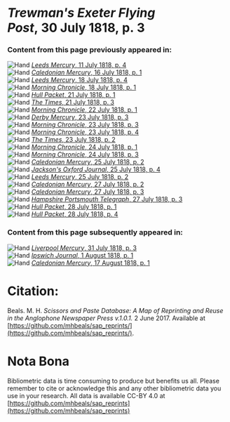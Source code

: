 # *Trewman's Exeter Flying Post*, 30 July 1818, p. 3  
  
### Content from this page previously appeared in:  
![Hand](http://scissorsandpaste.net/wp-content/uploads/2017/06/smallhandpointer.png) [*Leeds Mercury*, 11 July 1818, p. 4](https://mhbeals.github.io/sap_html/Leeds-Mercury/Leeds-Mercury-11-July-1818-p-4)  
![Hand](http://scissorsandpaste.net/wp-content/uploads/2017/06/smallhandpointer.png) [*Caledonian Mercury*, 16 July 1818, p. 1](https://mhbeals.github.io/sap_html/Caledonian-Mercury/Caledonian-Mercury-16-July-1818-p-1)  
![Hand](http://scissorsandpaste.net/wp-content/uploads/2017/06/smallhandpointer.png) [*Leeds Mercury*, 18 July 1818, p. 4](https://mhbeals.github.io/sap_html/Leeds-Mercury/Leeds-Mercury-18-July-1818-p-4)  
![Hand](http://scissorsandpaste.net/wp-content/uploads/2017/06/smallhandpointer.png) [*Morning Chronicle*, 18 July 1818, p. 1](https://mhbeals.github.io/sap_html/Morning-Chronicle/Morning-Chronicle-18-July-1818-p-1)  
![Hand](http://scissorsandpaste.net/wp-content/uploads/2017/06/smallhandpointer.png) [*Hull Packet*, 21 July 1818, p. 1](https://mhbeals.github.io/sap_html/Hull-Packet/Hull-Packet-21-July-1818-p-1)  
![Hand](http://scissorsandpaste.net/wp-content/uploads/2017/06/smallhandpointer.png) [*The Times*, 21 July 1818, p. 3](https://mhbeals.github.io/sap_html/The-Times/The-Times-21-July-1818-p-3)  
![Hand](http://scissorsandpaste.net/wp-content/uploads/2017/06/smallhandpointer.png) [*Morning Chronicle*, 22 July 1818, p. 1](https://mhbeals.github.io/sap_html/Morning-Chronicle/Morning-Chronicle-22-July-1818-p-1)  
![Hand](http://scissorsandpaste.net/wp-content/uploads/2017/06/smallhandpointer.png) [*Derby Mercury*, 23 July 1818, p. 3](https://mhbeals.github.io/sap_html/Derby-Mercury/Derby-Mercury-23-July-1818-p-3)  
![Hand](http://scissorsandpaste.net/wp-content/uploads/2017/06/smallhandpointer.png) [*Morning Chronicle*, 23 July 1818, p. 3](https://mhbeals.github.io/sap_html/Morning-Chronicle/Morning-Chronicle-23-July-1818-p-3)  
![Hand](http://scissorsandpaste.net/wp-content/uploads/2017/06/smallhandpointer.png) [*Morning Chronicle*, 23 July 1818, p. 4](https://mhbeals.github.io/sap_html/Morning-Chronicle/Morning-Chronicle-23-July-1818-p-4)  
![Hand](http://scissorsandpaste.net/wp-content/uploads/2017/06/smallhandpointer.png) [*The Times*, 23 July 1818, p. 2](https://mhbeals.github.io/sap_html/The-Times/The-Times-23-July-1818-p-2)  
![Hand](http://scissorsandpaste.net/wp-content/uploads/2017/06/smallhandpointer.png) [*Morning Chronicle*, 24 July 1818, p. 1](https://mhbeals.github.io/sap_html/Morning-Chronicle/Morning-Chronicle-24-July-1818-p-1)  
![Hand](http://scissorsandpaste.net/wp-content/uploads/2017/06/smallhandpointer.png) [*Morning Chronicle*, 24 July 1818, p. 3](https://mhbeals.github.io/sap_html/Morning-Chronicle/Morning-Chronicle-24-July-1818-p-3)  
![Hand](http://scissorsandpaste.net/wp-content/uploads/2017/06/smallhandpointer.png) [*Caledonian Mercury*, 25 July 1818, p. 2](https://mhbeals.github.io/sap_html/Caledonian-Mercury/Caledonian-Mercury-25-July-1818-p-2)  
![Hand](http://scissorsandpaste.net/wp-content/uploads/2017/06/smallhandpointer.png) [*Jackson's Oxford Journal*, 25 July 1818, p. 4](https://mhbeals.github.io/sap_html/Jackson's-Oxford-Journal/Jackson's-Oxford-Journal-25-July-1818-p-4)  
![Hand](http://scissorsandpaste.net/wp-content/uploads/2017/06/smallhandpointer.png) [*Leeds Mercury*, 25 July 1818, p. 2](https://mhbeals.github.io/sap_html/Leeds-Mercury/Leeds-Mercury-25-July-1818-p-2)  
![Hand](http://scissorsandpaste.net/wp-content/uploads/2017/06/smallhandpointer.png) [*Caledonian Mercury*, 27 July 1818, p. 2](https://mhbeals.github.io/sap_html/Caledonian-Mercury/Caledonian-Mercury-27-July-1818-p-2)  
![Hand](http://scissorsandpaste.net/wp-content/uploads/2017/06/smallhandpointer.png) [*Caledonian Mercury*, 27 July 1818, p. 3](https://mhbeals.github.io/sap_html/Caledonian-Mercury/Caledonian-Mercury-27-July-1818-p-3)  
![Hand](http://scissorsandpaste.net/wp-content/uploads/2017/06/smallhandpointer.png) [*Hampshire Portsmouth Telegraph*, 27 July 1818, p. 3](https://mhbeals.github.io/sap_html/Hampshire-Portsmouth-Telegraph/Hampshire-Portsmouth-Telegraph-27-July-1818-p-3)  
![Hand](http://scissorsandpaste.net/wp-content/uploads/2017/06/smallhandpointer.png) [*Hull Packet*, 28 July 1818, p. 1](https://mhbeals.github.io/sap_html/Hull-Packet/Hull-Packet-28-July-1818-p-1)  
![Hand](http://scissorsandpaste.net/wp-content/uploads/2017/06/smallhandpointer.png) [*Hull Packet*, 28 July 1818, p. 4](https://mhbeals.github.io/sap_html/Hull-Packet/Hull-Packet-28-July-1818-p-4)  
  
### Content from this page subsequently appeared in:  
![Hand](http://scissorsandpaste.net/wp-content/uploads/2017/06/smallhandpointer.png) [*Liverpool Mercury*, 31 July 1818, p. 3](https://mhbeals.github.io/sap_html/Liverpool-Mercury/Liverpool-Mercury-31-July-1818-p-3)  
![Hand](http://scissorsandpaste.net/wp-content/uploads/2017/06/smallhandpointer.png) [*Ipswich Journal*, 1 August 1818, p. 1](https://mhbeals.github.io/sap_html/Ipswich-Journal/Ipswich-Journal-1-August-1818-p-1)  
![Hand](http://scissorsandpaste.net/wp-content/uploads/2017/06/smallhandpointer.png) [*Caledonian Mercury*, 17 August 1818, p. 1](https://mhbeals.github.io/sap_html/Caledonian-Mercury/Caledonian-Mercury-17-August-1818-p-1)  


# Citation: 

Beals. M. H. *Scissors and Paste Database: A Map of Reprinting and Reuse in the Anglophone Newspaper Press v.1.0.1.* 2 June 2017. Available at [https://github.com/mhbeals/sap_reprints/](https://github.com/mhbeals/sap_reprints/). 

# Nota Bona

Bibliometric data is time consuming to produce but benefits us all. Please remember to cite or acknowledge this and any other bibliometric data you use in your research. All data is available CC-BY 4.0 at [https://github.com/mhbeals/sap_reprints](https://github.com/mhbeals/sap_reprints)
